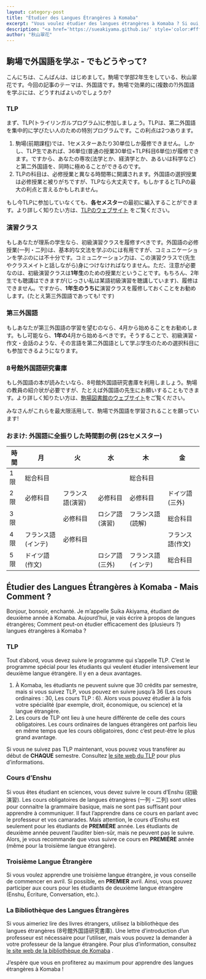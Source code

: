 ```yaml
---
layout: category-post
title: "Étudier des Langues Étrangères à Komaba"
excerpt: "Vous voulez étudier des langues étrangères à Komaba ? Si oui, il y a quelques conseils."
description: "<a href='https://sueakiyama.github.io/' style='color:#ffffff'><u>Le Site Web de Suika Akiyama</u></a>"
author: "秋山翠花"
---
```


## 駒場で外国語を学ぶ - でもどうやって?

こんにちは、こんばんは、はじめまして。駒場で学部2年生をしている、秋山翠花です。今回の記事のテーマは、外国語です。駒場で効果的に(複数の?)外国語を学ぶには、どうすればよいのでしょうか?

### TLP
まず、TLP(トライリンガルプログラム)に参加しましょう。TLPは、第二外国語を集中的に学びたい人のための特別プログラムです。この利点は2つあります。
1. 駒場(前期課程)では、1セメスターあたり30単位しか履修できません。しかし、TLP生であれば、36単位(普通の授業30単位+TLP科目6単位)が履修できます。ですから、あなたの専攻(法学とか、経済学とか、あるいは科学など)と第二外国語を、同時に極めることができるのです。
2. TLPの科目は、必修授業と異なる時間帯に開講されます。外国語の選択授業は必修授業と被りがちですが、TLPなら大丈夫です。もしかするとTLPの最大の利点と言えるかもしれません。

もし今TLPに参加していなくても、**各セメスター**の最初に編入することができます。より詳しく知りたい方は、[TLPのウェブサイト](http://www.cgcs.c.u-tokyo.ac.jp/tlp/) をご覧ください。

### 演習クラス
もしあなたが理系の学生なら、初級演習クラスを履修すべきです。外国語の必修授業(一列・二列)は、基本的な文法を学ぶのには有用ですが、コミュニケーションを学ぶのには不十分です。コミュニケーション力は、この演習クラスで(先生やクラスメイトと話しながら)身につけなければなりません。ただ、注意が必要なのは、初級演習クラスは**1年生**のための授業だということです。もちろん、2年生でも聴講はできますが(じっさい私は某語初級演習を聴講しています)、履修はできません。ですから、**1年生のうちに**演習クラスを履修しておくことをお勧めします。(たとえ第三外国語であっても! です)

### 第三外国語
もしあなたが第三外国語の学習を望むのなら、4月から始めることをお勧めします。もし可能なら、**1年の**4月から始めるべきです。そうすることで、初級演習・作文・会話のような、その言語を第二外国語として学ぶ学生のための選択科目にも参加できるようになります。

### 8号館外国語研究書庫
もし外国語の本が読みたいなら、8号館外国語研究書庫を利用しましょう。駒場の教員の紹介状が必要ですが、たとえば外国語の先生にお願いすることもできます。より詳しく知りたい方は、[駒場図書館のウェブサイト](https://www.lib.u-tokyo.ac.jp/ja/library/komaba/user-guide/departmentlibrary/forcampus)をご覧ください。

みなさんがこれらを最大限活用して、駒場で外国語を学習されることを願っています!

### おまけ: 外国語に全振りした時間割の例 (2Sセメスター)

| 時間 | 月 | 火 | 水 | 木 | 金 |
| ------- | ------- | ------- | ------- | ------- | ------- |
| 1限 | 総合科目 | | | 総合科目 | |
| 2限 | 必修科目 | フランス語(演習) | 必修科目 | 必修科目 | ドイツ語(三外) |
| 3限 | | 必修科目 | ロシア語(演習) | フランス語(読解) | 総合科目 |
| 4限 | フランス語(インテ) | 必修科目 | | | フランス語(作文) |
| 5限 | ドイツ語(作文) | | ロシア語(三外) | フランス語(インテ) | 総合科目 |

## Étudier des Langues Étrangères à Komaba - Mais Comment ?

Bonjour, bonsoir, enchanté. Je m’appelle Suika Akiyama, étudiant de deuxième année à Komaba. Aujourd’hui, je vais écrire à propos de langues étrangères; Comment peut-on étudier efficacement des (plusieurs ?) langues étrangères à Komaba ?

###	TLP
Tout d’abord, vous devez suivre le programme qui s’appelle TLP. C’est le programme spécial pour les étudiants qui veulent étudier intensivement leur deuxième langue étrangère. Il y en a deux avantages.
1.	À Komaba, les étudiants ne peuvent suivre que 30 crédits par semestre, mais si vous suivez TLP, vous pouvez en suivre jusqu’à 36 (Les cours ordinaires : 30, Les cours TLP : 6). Alors vous pouvez étudier à la fois votre spécialité (par exemple, droit, économique, ou science) et la langue étrangère.
2.	Les cours de TLP ont lieu à une heure différente de celle des cours obligatoires. Les cours ordinaires de langues étrangères ont parfois lieu en même temps que les cours obligatoires, donc c’est peut-être le plus grand avantage.

Si vous ne suivez pas TLP maintenant, vous pouvez vous transférer au début de **CHAQUE** semestre. Consultez [le site web du TLP](http://www.cgcs.c.u-tokyo.ac.jp/tlp/) pour plus d’informations.

###	Cours d’Enshu
Si vous êtes étudiant en sciences, vous devez suivre le cours d’Enshu (初級演習). Les cours obligatoires de langues étrangères (一列・二列) sont utiles pour connaitre la grammaire basique, mais ne sont pas suffisant pour apprendre à communiquer. Il faut l’apprendre dans ce cours en parlant avec le professeur et vos camarades. Mais attention, le cours d’Enshu est seulement pour les étudiants de **PREMIÈRE** année. Les étudiants de deuxième année peuvent l’auditer bien-sûr, mais ne peuvent pas le suivre. Alors, je vous recommande que vous suivre ce cours en **PREMIÈRE** année (même pour la troisième langue étrangère).

###	Troisième Langue Étrangère
Si vous voulez apprendre une troisième langue étrangère, je vous conseille de commencer en avril. Si possible, en **PREMIER** avril. Ainsi, vous pouvez participer aux cours pour les étudiants de deuxième langue étrangère (Enshu, Écriture, Conversation, etc.).

###	La Bibliothèque des Langues Étrangères
Si vous aimeriez lire des livres étrangers, utilisez la bibliothèque des langues étrangères (8号館外国語研究書庫). Une lettre d’introduction d’un professeur est nécessaire pour l’utiliser, mais vous pouvez la demander à votre professeur de la langue étrangère. Pour plus d’information, consultez [le site web de la bibliothèque de Komaba](https://www.lib.u-tokyo.ac.jp/ja/library/komaba/user-guide/departmentlibrary/forcampus) .

J’espère que vous en profiterez au maximum pour apprendre des langues étrangères à Komaba !
